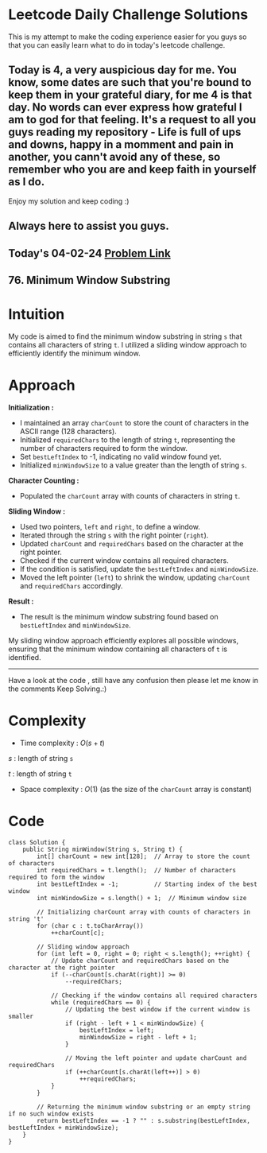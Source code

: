 # Leetcode Daily Challenge Solutions

This is my attempt to make the coding experience easier for you guys so that you can easily learn what to do in today's leetcode challenge.

## Today is 4, a very auspicious day for me. You know, some dates are such that you're bound to keep them in your grateful diary, for me 4 is that day. No words can ever express how grateful I am to god for that feeling. It's a request to all you guys reading my repository - Life is full of ups and downs, happy in a momment and pain in another, you cann't avoid any of these, so remember who you are and keep faith in yourself as I do.
Enjoy my solution and keep coding :)

## Always here to assist you guys.

## Today's 04-02-24 [Problem Link](https://leetcode.com/problems/minimum-window-substring/description/?envType=daily-question&envId=2024-02-04)
## 76. Minimum Window Substring

# Intuition
<!-- Describe your first thoughts on how to solve this problem. -->
My code is aimed to find the minimum window substring in string `s` that contains all characters of string `t`. I utilized a sliding window approach to efficiently identify the minimum window.

# Approach
<!-- Describe your approach to solving the problem. -->
**Initialization :**
   - I maintained an array `charCount` to store the count of characters in the ASCII range (128 characters).
   - Initialized `requiredChars` to the length of string `t`, representing the number of characters required to form the window.
   - Set `bestLeftIndex` to -1, indicating no valid window found yet.
   - Initialized `minWindowSize` to a value greater than the length of string `s`.

**Character Counting :**
   - Populated the `charCount` array with counts of characters in string `t`.

**Sliding Window :**
   - Used two pointers, `left` and `right`, to define a window.
   - Iterated through the string `s` with the right pointer (`right`).
   - Updated `charCount` and `requiredChars` based on the character at the right pointer.
   - Checked if the current window contains all required characters.
   - If the condition is satisfied, update the `bestLeftIndex` and `minWindowSize`.
   - Moved the left pointer (`left`) to shrink the window, updating `charCount` and `requiredChars` accordingly.

**Result :**
   - The result is the minimum window substring found based on `bestLeftIndex` and `minWindowSize`.

My sliding window approach efficiently explores all possible windows, ensuring that the minimum window containing all characters of `t` is identified.

---
Have a look at the code , still have any confusion then please let me know in the comments
Keep Solving.:)

# Complexity
- Time complexity : $O(s + t)$
<!-- Add your time complexity here, e.g. $$O(n)$$ -->
$s$ : length of string `s`

$t$ : length of string `t`
- Space complexity : $O(1)$ (as the size of the `charCount` array is constant)
<!-- Add your space complexity here, e.g. $$O(n)$$ -->

# Code
```
class Solution {
    public String minWindow(String s, String t) {
        int[] charCount = new int[128];  // Array to store the count of characters
        int requiredChars = t.length();  // Number of characters required to form the window
        int bestLeftIndex = -1;          // Starting index of the best window
        int minWindowSize = s.length() + 1;  // Minimum window size

        // Initializing charCount array with counts of characters in string 't'
        for (char c : t.toCharArray())
            ++charCount[c];

        // Sliding window approach
        for (int left = 0, right = 0; right < s.length(); ++right) {
            // Update charCount and requiredChars based on the character at the right pointer
            if (--charCount[s.charAt(right)] >= 0)
                --requiredChars;

            // Checking if the window contains all required characters
            while (requiredChars == 0) {
                // Updating the best window if the current window is smaller
                if (right - left + 1 < minWindowSize) {
                    bestLeftIndex = left;
                    minWindowSize = right - left + 1;
                }

                // Moving the left pointer and update charCount and requiredChars
                if (++charCount[s.charAt(left++)] > 0)
                    ++requiredChars;
            }
        }

        // Returning the minimum window substring or an empty string if no such window exists
        return bestLeftIndex == -1 ? "" : s.substring(bestLeftIndex, bestLeftIndex + minWindowSize);
    }
}

```